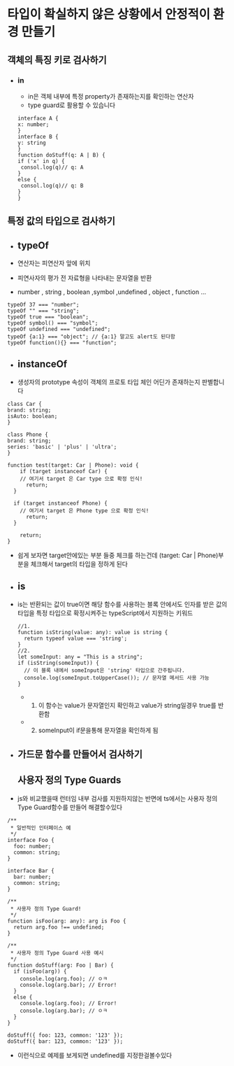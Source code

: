 # 타입이 확실하지 않은 상황에서 안정적이 환경 만들기

## 객체의 특징 키로 검사하기

- ### in
  - in은 객체 내부에 특정 property가 존재하는지를 확인하는 연산자
  - type guard로 활용할 수 있습니다
  ```
  interface A {
  x: number;
  }
  interface B {
  y: string
  }
  function doStuff(q: A | B) {
  if ('x' in q) {
   consol.log(q)// q: A
  }
  else {
   consol.log(q)// q: B
  }
  }
  ```

## 특정 값의 타입으로 검사하기

- ## typeOf

- 연산자는 피연산자 앞에 위치
- 피연사자의 평가 전 자료형을 나타내는 문자열을 반환
- number , string , boolean ,symbol ,undefined ,
  object , function ...

```
typeOf 37 === "number";
typeOf "" === "string";
typeOf true === "boolean";
typeOf symbol() === "symbol";
typeOf undefined === "undefined";
typeOf {a:1} === "object"; // {a:1} 말고도 alert도 된다함
typeOf function(){} === "function";
```

- ## instanceOf

- 생성자의 prototype 속성이 객체의 프로토 타입 체인 어딘가 존재하는지 판별합니다

```
class Car {
brand: string;
isAuto: boolean;
}

class Phone {
brand: string;
series: 'basic' | 'plus' | 'ultra';
}

function test(target: Car | Phone): void {
	if (target instanceof Car) {
  	// 여기서 target 은 Car type 으로 확정 인식!
      return;
  }

  if (target instanceof Phone) {
  	// 여기서 target 은 Phone type 으로 확정 인식!
      return;
  }

	return;
}
```

- 쉽게 보자면 target안에있는 부분 들중 체크를 하는건데 (target: Car | Phone)부분을 체크해서 target의 타입을 정하게 된다
- ## is
- is는 반환되는 값이 true이면 해당 함수를 사용하는 블록 안에서도 인자를 받은 값의 타입을 특정 타입으로 확정시켜주는 typeScript에서 지원하는 키워드

  ```
  //1.
  function isString(value: any): value is string {
    return typeof value === 'string';
  }
  //2.
  let someInput: any = "This is a string";
  if (isString(someInput)) {
    // 이 블록 내에서 someInput은 'string' 타입으로 간주됩니다.
    console.log(someInput.toUpperCase()); // 문자열 메서드 사용 가능
  }
  ```

  - 1. 이 함수는 value가 문자열인지 확인하고 value가 string일경우 true를 반환함
  - 2. someInput이 if문을통해 문자열을 확인하게 됨

- ## 가드문 함수를 만들어서 검사하기
  ## 사용자 정의 Type Guards
- js와 비교했을때 런터임 내부 검사를 지원하지않는 반면에 ts에서는 사용자 정의 Type Guard함수를 만들어 해결할수있다

```
/**
 * 일반적인 인터페이스 예
 */
interface Foo {
  foo: number;
  common: string;
}

interface Bar {
  bar: number;
  common: string;
}

/**
 * 사용자 정의 Type Guard!
 */
function isFoo(arg: any): arg is Foo {
  return arg.foo !== undefined;
}

/**
 * 사용자 정의 Type Guard 사용 예시
 */
function doStuff(arg: Foo | Bar) {
  if (isFoo(arg)) {
    console.log(arg.foo); // ㅇㅋ
    console.log(arg.bar); // Error!
  }
  else {
    console.log(arg.foo); // Error!
    console.log(arg.bar); // ㅇㅋ
  }
}

doStuff({ foo: 123, common: '123' });
doStuff({ bar: 123, common: '123' });
```

- 이런식으로 예제를 보게되면 undefined를 지정한걸볼수있다
